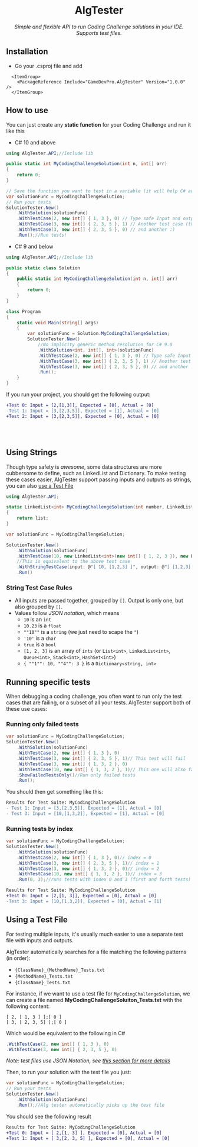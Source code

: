 <h1 align="center"> AlgTester </h1>
<p align="center"><em> Simple and flexible API to run Coding Challenge solutions in your IDE. Supports test files. </em></p>

## Installation

- Go your .csproj file and add
```
  <ItemGroup>
    <PackageReference Include="GameDevPro.AlgTester" Version="1.0.0" />
  </ItemGroup>
```

## How to use

You can just create any **static function** for your Coding Challenge and run it like this

- C# 10 and above

```c#
using AlgTester.API;//Include lib

public static int MyCodingChallengeSolution(int n, int[] arr)
{	
    return 0;
}

// Save the function you want to test in a variable (it will help C# auto resolve the correct method call)
var solutionFunc = MyCodingChallengeSolution;
// Run your tests
SolutionTester.New()
    .WithSolution(solutionFunc)
    .WithTestCase(2, new int[] { 1, 3 }, 0) // Type safe Input and output
    .WithTestCase(3, new int[] { 2, 3, 5 }, 1) // Another test case (this one will fail)
    .WithTestCase(3, new int[] { 2, 3, 5 }, 0) // and another :)
    .Run();//Run tests!
```

- C# 9 and below

```c#
using AlgTester.API;//Include lib

public static class Solution
{	
    public static int MyCodingChallengeSolution(int n, int[] arr)
    {	
        return 0;
    }
}

class Program
{
    static void Main(string[] args)
    {
        var solutionFunc = Solution.MyCodingChallengeSolution;
        SolutionTester.New()
            //No implicity generic method resolution for C# 9.0
            .WithSolution<int, int[], int>(solutionFunc)
            .WithTestCase(2, new int[] { 1, 3 }, 0) // Type safe Input and output
            .WithTestCase(3, new int[] { 2, 3, 5 }, 1) // Another test case (this one will fail)
            .WithTestCase(3, new int[] { 2, 3, 5 }, 0) // and another :)
            .Run();
    }
}
```

If you run your project, you should get the following output:
```diff
+Test 0: Input = [2,[1,3]], Expected = [0], Actual = [0]
-Test 1: Input = [3,[2,3,5]], Expected = [1], Actual = [0]
+Test 2: Input = [3,[2,3,5]], Expected = [0], Actual = [0]
```

</br></br>

## Using Strings

Though type safety is *awesome*, some data structures are more cubbersome to define, such as LinkedList and Dictionary. To make testing these cases easier, AlgTester support passing inputs and outputs as strings, you can also [use a Test File](#Using-a-Test-File)

```c#
using AlgTester.API;

static LinkedList<int> MyCodingChallengeSolution(int number, LinkedList<int> list)
{
    return list;
}

var solutionFunc = MyCodingChallengeSolution;

SolutionTester.New()
    .WithSolution(solutionFunc)
    .WithTestCase(10, new LinkedList<int>(new int[] { 1, 2, 3 }), new LinkedList<int>(new int[] { 1, 2, 3 }))
    //This is equivalent to the above test case
    .WithStringTestCase(input: @"[ 10, [1,2,3] ]", output: @"[ [1,2,3] ]")
    .Run()
```

### String Test Case Rules

- All inputs are passed together, grouped by `[]`. Output is only one, but also grouped by `[]`.
- Values follow *JSON notation*, which means
  - `10` is an `int`
  - `10.23` is a `float`
  - `""10""` is a `string` (we just need to scape the `"`)
  - `'10'` is a `char`
  - `true` is a `bool`
  - `[1, 2, 3]` is an array of `ints` (or `List<int>`, `LinkedList<int>`, `Queue<int>`, `Stack<int>`, `HashSet<int>`)
  - `{ ""1"": 10, ""4"": 3 }` is a `Dictionary<string, int>`


## Running specific tests

When debugging a coding challenge, you often want to run only the test cases that are failing, or a subset of all your tests. AlgTester support both of these use cases:

### Running only failed tests
```c#
var solutionFunc = MyCodingChallengeSolution;
SolutionTester.New()
    .WithSolution(solutionFunc)
    .WithTestCase(2, new int[] { 1, 3 }, 0)
    .WithTestCase(3, new int[] { 2, 3, 5 }, 1)// This test will fail
    .WithTestCase(3, new int[] { 1, 3, 2 }, 0)
    .WithTestCase(10, new int[] { 1, 3, 2 }, 1)// This one will also fail
    .ShowFailedTestsOnly()//Run only failed tests
    .Run();
```

You should then get something like this:

```diff
Results for Test Suite: MyCodingChallengeSolution
- Test 1: Input = [3,[2,3,5]], Expected = [1], Actual = [0]
- Test 3: Input = [10,[1,3,2]], Expected = [1], Actual = [0]
```

### Running tests by index

```c#
var solutionFunc = MyCodingChallengeSolution;
SolutionTester.New()
    .WithSolution(solutionFunc)
    .WithTestCase(2, new int[] { 1, 3 }, 0)// index = 0
    .WithTestCase(3, new int[] { 2, 3, 5 }, 1)// index = 1
    .WithTestCase(3, new int[] { 1, 3, 2 }, 0)// index = 2
    .WithTestCase(10, new int[] { 1, 3, 2 }, 1)// index = 3
    .Run(0, 3);//runs tests with index 0 and 3 (first and forth tests)
```

```diff
Results for Test Suite: MyCodingChallengeSolution
+Test 0: Input = [2,[1, 3]], Expected = [0], Actual = [0]
-Test 3: Input = [10,[1,3,2]], Expected = [0], Actual = [1]
```

## Using a Test File

For testing multiple inputs, it's usually much easier to use a separate test file with inputs and outputs.


AlgTester automatically searches for a file matching the following patterns (in order):
- `{ClassName}_{MethodName}_Tests.txt`
- `{MethodName}_Tests.txt`
- `{ClassName}_Tests.txt`

For instance, if we want to use a test file for `MyCodingChallengeSolution`, we can create a file named **MyCodingChallengeSoluiton_Tests.txt** with the following content:

```
[ 2, [ 1, 3 ] ];[ 0 ]
[ 3, [ 2, 3, 5] ];[ 0 ]
```

Which would be equivalent to the following in C#

```c#
.WithTestCase(2, new int[] { 1, 3 }, 0)
.WithTestCase(3, new int[] { 2, 3, 5 }, 0)
```

*Note: test files use JSON Notation, see [this section for more details](#string-test-case-rules)*

Then, to run your solution with the test file you just:

```c#
var solutionFunc = MyCodingChallengeSolution;
// Run your tests
SolutionTester.New()
    .WithSolution(solutionFunc)
    .Run();//Alg tester automatically picks up the test file
```

You should see the following result

```diff
Results for Test Suite: MyCodingChallengeSolution
+Test 0: Input = [ 2,[1, 3] ], Expected = [0], Actual = [0]
+Test 1: Input = [ 3,[2, 3, 5] ], Expected = [0], Actual = [0]
```